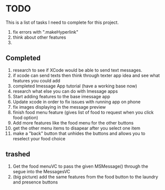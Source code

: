 # TODO

This is a list of tasks I need to complete for this project.

1. fix errors with ".makeHyperlink"
2. think about other features
3. 

## Completed
1. research to see if XCode would be able to send text messages.
2. if xcode can send texts then think through texter app idea and see what features you could add
3. completed Imessage App tutorial (have a working base now)
4. research what else you can do with Imessage apps
5. Start adding features to the base imessage app
6. Update xcode in order to fix issues with running app on phone
7. fix images displaying in the message preview
8. finish food menu feature (gives list of food to request when you click food option)
9. Add more features like the food menu for the other buttons
10. get the other menu items to disapear after you select one item
11. make a "back" button that unhides the buttons and allows you to reselect your food choice

## trashed
1. Get the food menuVC to pass the given MSMessage() through the segue into the MessagesVC
2. (big picture) add the same features from the food button to the laundry and presence buttons
